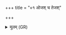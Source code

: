 +++
title = "०१ ओजश् च तेजश्"

+++
<details><summary>मूलम् (GR)</summary>

ओजश् च तेजश् च सहश् च बलं च ॥
</details>